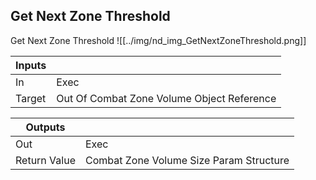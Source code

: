 ## Get Next Zone Threshold
Get Next Zone Threshold
![[../img/nd_img_GetNextZoneThreshold.png]]

|Inputs||
|--|--|
| In | Exec |
| Target | Out Of Combat Zone Volume Object Reference |

|Outputs||
|--|--|
| Out | Exec |
| Return Value | Combat Zone Volume Size Param Structure |
